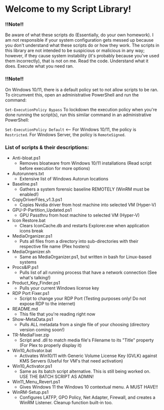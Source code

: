 # Welcome to my Script Library!
### !!Note!!
Be aware of what these scripts do (Essentially, do your own homework). I am not responsible if your system configuration gets messed up because you don't understand what these scripts do or how they work. The scripts in this library are not intended to be suspicious or malicious in any way; however, if they cause system instability (it's probably because you've used them incorrectly), that is not on me. Read the code. Understand what it does. Execute what you need ran.
### !!Note!!
On Windows 10/11, there is a default policy set to not allow scripts to be ran. To circumvent this, open an administrative PowerShell and run the command:

``Set-ExecutionPolicy Bypass``
To lockdown the execution policy when you're done running the script(s), run this similar command in an administrative PowerShell: 

``Set-ExecutionPolicy Default`` <-- For Windows 10/11, the policy is ``Restricted``. For Windows Server, the policy is ``RemoteSigned``.

### List of scripts & their descriptions:
- Anti-bloat.ps1
  - Removes bloatware from Windows 10/11 installations (Read script before execution for more options)
- Autorunners.txt
  - Extensive list of Windows Autorun locations
- Baseline.ps1
  - Gathers a system forensic baseline REMOTELY (WinRM must be enabled!)
- CopyDriverFiles_v1.3.ps1
  - Copies Nvidia driver from host machine into selected VM (Hyper-V)
- GPU-P-Partition_Updated.ps1
  - GPU Passthru from host machine to selected VM (Hyper-V)
- Icon Restore.bat
  - Clears IconCache.db and restarts Explorer.exe when application icons break
- MediaOrganizer.ps1
  - Puts all files from a directory into sub-directories with their respective file name (Plex hosters)
- MediaOrganizer.sh
  - Same as MediaOrganizer.ps1, but written in bash for Linux-based systems
- Procs&IP.ps1
  - Pulls list of all running process that have a network connection (See what's talking!)
- Product_Key_Finder.ps1
  - Pulls your current Windows license key
- RDP Port Fixer.ps1
  - Script to change your RDP Port (Testing purposes only! Do not expose RDP to the internet)
- README.md
  - This file that you're reading right now
- Show-MetaData.ps1
  - Pulls ALL metadata from a single file of your choosing (directory version coming soon!)
- TR-MediaFixer.zip
  - Script and .dll to match media file's Filename to its "Title" property (For Plex to properly display it)
- Win10_Activator.bat
  - Activates Win10/11 with Generic Volume License Key (GVLK) against KMS Servers (Useful for VM's that need activation)
- Win10_Activator.ps1
  - Same as its batch script alternative. This is still being worked on. USE THE BATCH SCRIPT AS ADMIN!
- Win11_Menu_Revert.ps1
  - Gives Windows 11 the Windows 10 contextual menu. A MUST HAVE!!
- WinRM-Setup.ps1
  - Configures LATFP, GPO Policy, Net Adapter, Firewall, and creates a WinRM Listener. Cleanup function built-in too.
